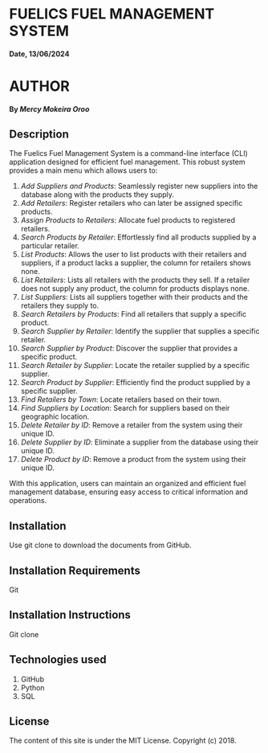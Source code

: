 # FUELICS FUEL MANAGEMENT SYSTEM
#### Date, 13/06/2024
# AUTHOR
#### By *Mercy Mokeira Oroo*
## Description
The Fuelics Fuel Management System is a command-line interface (CLI) application designed for efficient fuel management. This robust system provides a main menu which allows users to:

   1. *Add Suppliers and Products*: Seamlessly register new suppliers into the database along with the products they supply.
   1. *Add Retailers*: Register retailers who can later be assigned specific products.
   1. *Assign Products to Retailers*: Allocate fuel products to registered retailers.
   1. *Search Products by Retailer*: Effortlessly find all products supplied by a particular retailer.
   1. *List Products*: Allows the user to list products with their retailers and suppliers, if a product lacks a supplier, the column for retailers shows none.
   1. *List Retailers*: Lists all retailers with the products they sell. If a retailer does not supply any product, the column for products displays none.
   1. *List Suppliers*: Lists all suppliers together with their products and the retailers they supply to.
   1. *Search Retailers by Products*: Find all retailers that supply a specific product.
   1. *Search Supplier by Retailer*: Identify the supplier that supplies a specific retailer.
   1. *Search Supplier by Product*: Discover the supplier that provides a specific product.
   1. *Search Retailer by Supplier*: Locate the retailer supplied by a specific supplier.
   1. *Search Product by Supplier*: Efficiently find the product supplied by a specific supplier.
   1. *Find Retailers by Town*: Locate retailers based on their town.
   1. *Find Suppliers by Location*: Search for suppliers based on their geographic location.
   1. *Delete Retailer by ID*: Remove a retailer from the system using their unique ID.
   1. *Delete Supplier by ID*: Eliminate a supplier from the database using their unique ID.
   1. *Delete Product by ID*: Remove a product from the system using their unique ID.

With this application, users can maintain an organized and efficient fuel management database, ensuring easy access to critical information and operations.

## Installation
Use git clone to download the documents from GitHub.

## Installation Requirements
Git
 
## Installation Instructions
Git clone 

## Technologies used
1. GitHub
1. Python
1. SQL

## License 
The content of this site is under the MIT License.
Copyright (c) 2018.

